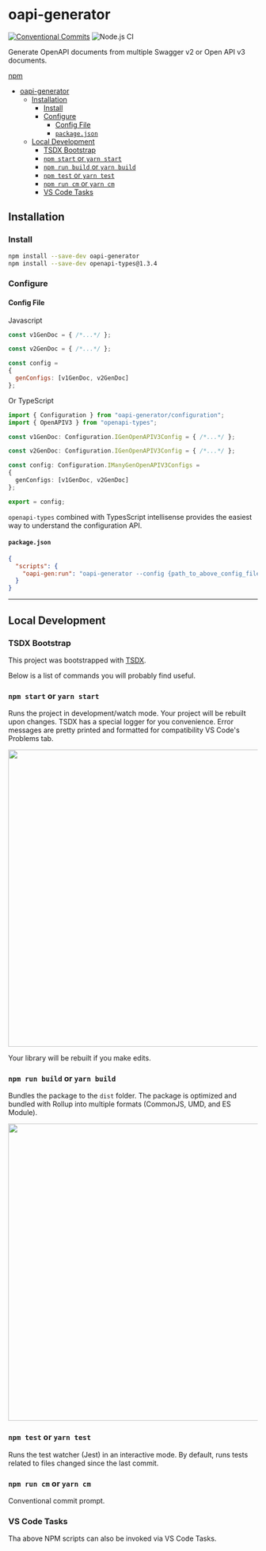 # oapi-generator

[![Conventional Commits](https://img.shields.io/badge/Conventional%20Commits-1.0.0-yellow.svg)](https://conventionalcommits.org)
![Node.js CI](https://github.com/dperez3/oapi-generator/workflows/Node.js%20CI/badge.svg)

Generate OpenAPI documents from multiple Swagger v2 or Open API v3 documents.

[npm](https://www.npmjs.com/package/oapi-generator)

- [oapi-generator](#oapi-generator)
  - [Installation](#installation)
    - [Install](#install)
    - [Configure](#configure)
      - [Config File](#config-file)
      - [`package.json`](#packagejson)
  - [Local Development](#local-development)
    - [TSDX Bootstrap](#tsdx-bootstrap)
    - [`npm start` or `yarn start`](#npm-start-or-yarn-start)
    - [`npm run build` or `yarn build`](#npm-run-build-or-yarn-build)
    - [`npm test` or `yarn test`](#npm-test-or-yarn-test)
    - [`npm run cm` or `yarn cm`](#npm-run-cm-or-yarn-cm)
    - [VS Code Tasks](#vs-code-tasks)

## Installation

### Install

```bash
npm install --save-dev oapi-generator
npm install --save-dev openapi-types@1.3.4
```

### Configure

#### Config File

Javascript

```js
const v1GenDoc = { /*...*/ };

const v2GenDoc = { /*...*/ };

const config =
{
  genConfigs: [v1GenDoc, v2GenDoc]
};
```

Or TypeScript

```ts
import { Configuration } from "oapi-generator/configuration";
import { OpenAPIV3 } from "openapi-types";

const v1GenDoc: Configuration.IGenOpenAPIV3Config = { /*...*/ };

const v2GenDoc: Configuration.IGenOpenAPIV3Config = { /*...*/ };

const config: Configuration.IManyGenOpenAPIV3Configs =
{
  genConfigs: [v1GenDoc, v2GenDoc]
};

export = config;
```

`openapi-types` combined with TypesScript intellisense provides the easiest way to understand the configuration API.

#### `package.json`

```json
{
  "scripts": {
    "oapi-gen:run": "oapi-generator --config {path_to_above_config_file}"
  }
}
```

---

## Local Development

### TSDX Bootstrap

This project was bootstrapped with [TSDX](https://github.com/jaredpalmer/tsdx).

Below is a list of commands you will probably find useful.

### `npm start` or `yarn start`

Runs the project in development/watch mode. Your project will be rebuilt upon changes. TSDX has a special logger for you convenience. Error messages are pretty printed and formatted for compatibility VS Code's Problems tab.

<img src="https://user-images.githubusercontent.com/4060187/52168303-574d3a00-26f6-11e9-9f3b-71dbec9ebfcb.gif" width="600" />

Your library will be rebuilt if you make edits.

### `npm run build` or `yarn build`

Bundles the package to the `dist` folder.
The package is optimized and bundled with Rollup into multiple formats (CommonJS, UMD, and ES Module).

<img src="https://user-images.githubusercontent.com/4060187/52168322-a98e5b00-26f6-11e9-8cf6-222d716b75ef.gif" width="600" />

### `npm test` or `yarn test`

Runs the test watcher (Jest) in an interactive mode.
By default, runs tests related to files changed since the last commit.

### `npm run cm` or `yarn cm`

Conventional commit prompt.

### VS Code Tasks

Tha above NPM scripts can also be invoked via VS Code Tasks.
